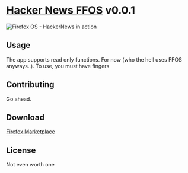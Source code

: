 # [Hacker News FFOS](https://marketplace.firefox.com/app/hackernews/) v0.0.1

![Firefox OS - HackerNews in action](https://marketplace.cdn.mozilla.net/img/uploads/previews/thumbs/93/93596.png?modified=1363223018)

## Usage
The app supports read only functions. For now (who the hell uses FFOS anyways..). To use, you must have fingers

## Contributing
Go ahead.


## Download
[Firefox Marketplace](https://marketplace.firefox.com/app/hackernews/)

## License
Not even worth one